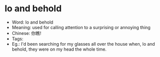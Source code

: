 # lo and behold

- Word: lo and behold
- Meaning: used for calling attention to a surprising or annoying thing
- Chinese: 你瞧!
- Tags: 
- Eg.: I'd been searching for my glasses all over the house when, lo and behold, they were on my head the whole time.
